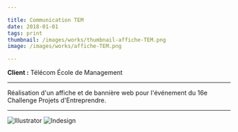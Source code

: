 ```yaml
---

title: Communication TEM
date: 2018-01-01
tags: print
thumbnail: /images/works/thumbnail-affiche-TEM.png
image: /images/works/affiche-TEM.png

---
```


**Client :** Télécom École de Management

---

Réalisation d'un affiche et de bannière web pour l'événement du 16e Challenge Projets d'Entreprendre.

---

![Illustrator](/images/icons/illustrator.svg)
![Indesign](/images/icons/indesign.svg)
